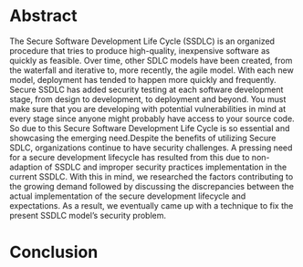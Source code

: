 # Abstract

The Secure Software Development Life Cycle (SSDLC) is an organized procedure that tries to produce high-quality, 
inexpensive software as quickly as feasible. Over time, other SDLC models have been created, from the waterfall 
and iterative to, more recently, the agile model. With each new model, deployment has tended to happen more quickly 
and frequently. Secure SSDLC has added security testing at each software development stage, from design to development, 
to deployment and beyond. You must make sure that you
are developing with potential vulnerabilities in mind at every stage
since anyone might probably have access to your source code. So
due to this Secure Software Development Life Cycle is so essential
and showcasing the emerging need.Despite the benefits of utilizing
Secure SDLC, organizations continue to have security challenges. A
pressing need for a secure development lifecycle has resulted from
this due to non-adaption of SSDLC and improper security practices
implementation in the current SSDLC. With this in mind, we researched the factors contributing to the growing demand followed
by discussing the discrepancies between the actual implementation
of the secure development lifecycle and expectations. As a result,
we eventually came up with a technique to fix the present SSDLC
model’s security problem.

# Conclusion

